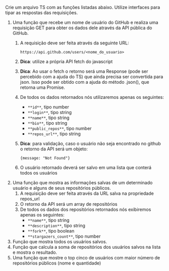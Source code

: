 Crie um arquivo TS com as funções listadas abaixo. Utilize interfaces para tipar as respostas das requisições.

1. Uma função que recebe um nome de usuário do GitHub e realiza uma requisição GET para obter os dados dele através da API pública do GitHub.
    1. A requisição deve ser feita através da seguinte URL:
        
        `https://api.github.com/users/<nome_do_usuario>`
        
    2. **Dica**: utilize a própria API fetch do javascript
    3. **Dica**: Ao usar o fetch o retorno será uma Response (pode ser percebido com a ajuda do TS) que ainda precisa ser convertida para json. Isso pode ser obtido com a ajuda do método .json(), que retorna uma Promise.
    4. De todos os dados retornados nós utilizaremos apenas os seguintes:
        - `**id**`, tipo number
        - `**login**`, tipo string
        - `**name**`, tipo string
        - `**bio**`, tipo string
        - `**public_repos**`, tipo number
        - `**repos_url**`, tipo string
    5. **Dica**: para validação, caso o usuário não seja encontrado no github o retorno da API será um objeto:
        
        ```tsx
        {message: "Not Found"}
        ```
        
    6. O usuário retornado deverá ser salvo em uma lista que conterá todos os usuários
2. Uma função que mostra as informações salvas de um determinado usuário e alguns de seus repositórios públicos.
    1. A requisição deve ser feita através da URL salva na propriedade repos_url
    2. O retorno da API será um array de repositórios
    3. De todos os dados dos repositórios retornados nós exibiremos apenas os seguintes:
        - `**name**`, tipo string
        - `**description**`, tipo string
        - `**fork**`, tipo boolean
        - `**stargazers_count**`, tipo number
3. Função que mostra todos os usuários salvos.
4. Função que calcula a soma de repositórios dos usuários salvos na lista e mostra o resultado.
5. Uma função que mostre o top cinco de usuários com maior número de repositórios públicos (nome e quantidade)
